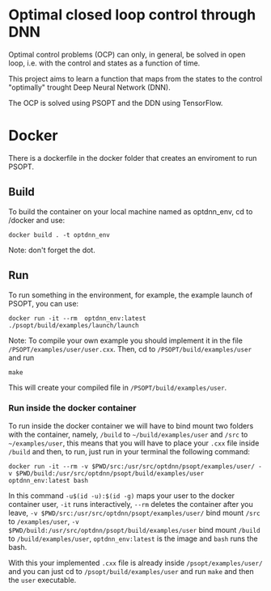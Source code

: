 # Optimal closed loop control through DNN

Optimal control problems (OCP) can only, in general, be solved in open loop, i.e. with the control and states
as a function of time.

This project aims to learn a function that maps from the states to the control "optimally" 
trought Deep Neural Network (DNN).

The OCP is solved using PSOPT and the DDN using TensorFlow.

# Docker
There is a dockerfile in the docker folder that creates an enviroment to run PSOPT. 

## Build
To build the container on your local machine named as optdnn_env, cd to /docker and use: 
```
docker build . -t optdnn_env 
```
Note: don't forget the dot.

## Run 
To run something in the environment, for example, the example launch of PSOPT, you can use:
```
docker run -it --rm  optdnn_env:latest ./psopt/build/examples/launch/launch 
```
Note: To compile your own example you should implement it in the file `/PSOPT/examples/user/user.cxx`. Then, cd to `/PSOPT/build/examples/user` and run 
```
make
```
This will create your compiled file in `/PSOPT/build/examples/user`.

### Run inside the docker container
To run inside the docker container we will have to bind mount two folders with the container, namely, `/build` to `~/build/examples/user` and `/src` to `~/examples/user`, this means that you will have to place your `.cxx` file inside `/build` and then, to run, just run in your terminal the following command:
```
docker run -it --rm -v $PWD/src:/usr/src/optdnn/psopt/examples/user/ -v $PWD/build:/usr/src/optdnn/psopt/build/examples/user optdnn_env:latest bash

```
In this command `-u$(id -u):$(id -g)` maps your user to the docker container user, `-it` runs interactively, `--rm` deletes the container after you leave, `-v $PWD/src:/usr/src/optdnn/psopt/examples/user/` bind mount `/src` to `/examples/user`, `-v $PWD/build:/usr/src/optdnn/psopt/build/examples/user` bind mount `/build` to `/build/examples/user`, `optdnn_env:latest` is the image and `bash` runs the bash.

With this your implemented `.cxx` file is already inside `/psopt/examples/user/` and you can just cd to `/psopt/build/examples/user` and run `make` and then the `user` executable.
